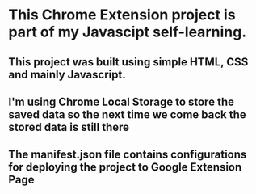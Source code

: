 # This Chrome Extension project is part of my Javascipt self-learning.

## This project was built using simple HTML, CSS and mainly Javascript.

## I'm using Chrome Local Storage to store the saved data so the next time we come back the stored data is still there

## The manifest.json file contains configurations for deploying the project to Google Extension Page
